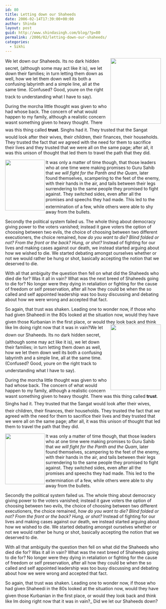 ```yaml
---
id: 80
title: Letting down our Shaheeds
date: 2006-02-14T17:39:00+00:00
author: Shinda
layout: post
guid: http://www.shindasingh.com/blog/?p=80
permalink: /2006/02/letting-down-our-shaheeds/
categories:
  - Sikhi
---
```

[<img width="163" height="212" border="0" align="right" src="http://www.shindasingh.com/blog/uploaded_images/sodhi1-775139.jpg" />](http://www.shindasingh.com/blog/uploaded_images/sodhi1-778378.jpg)We let down our Shaheeds. Its no dark hidden secret, (although some may act like it is), we let down their families; in turn letting them down as well, how we let them down well its both a confusing labyrinth and a simple line, all at the same time. (Confused? Good, youre on the right track to understanding what I have to say).

During the morcha little thought was given to who had whose back. The concern of what would happen to my family, although a realistic concern wasnt something given to heavy thought. There was this thing called **trust**. Singhs had it. They trusted that the Sangat would look after their wives, their children, their finances, their households. They trusted the fact that _we_ agreed with the need for them to sacrifice their lives and they trusted that we were all on the same page; after all, it was this unison of thought that led them to travel the path that they did.

[<img width="128" height="164" border="0" align="left" src="http://www.shindasingh.com/blog/uploaded_images/amrik-718811.jpg" />](http://www.shindasingh.com/blog/uploaded_images/amrik-721335.jpg)It was only a matter of time though, that those leaders who at one time were making promises to Guru Sahib that _we will fight for the Panth and the Quam_, later found themselves, scampering to the feet of the enemy, with their hands in the air, and tails between their legs surrendering to the same people they promised to fight against. They switched sides, even after all the promises and speechs they had made. This led to the extermination of a few, while others were able to shy away from the bullets.

Secondly the political system failed us. The whole thing about democracy giving power to the voters vanished; instead it gave voters the option of choosing between two evils, the choice of choosing between two different executioners, the choice remained, _how do you want to die? Blind folded or not? From the front or the back? Hung, or shot?_ Instead of fighting for our lives and making cases against our death, we instead started arguing about how we wished to die. We started debating amongst ourselves whether or not we would rather be hung or shot, basically accepting the notion that we deserved to die.

With all that ambiguity the question then fell on what did the Shaheeds who died die for? Was it all in vain? What was the next breed of Shaheeds going to die for? No longer were they dying in retaliation or fighting for the cause of freedom or self preservation, after all how they could be when the so called and self appointed leadership was too busy discussing and debating about how we were wrong and accepted that fact.

So again, that trust was shaken. Leading one to wonder now, if those who had given Shaheedi in the 80s looked at the situation now, would they have given those Kurbanian in the first place, or would they look back and think like Im doing right now that it was in vain?[<img width="163" height="212" border="0" align="right" src="http://www.shindasingh.com/blog/uploaded_images/sodhi1-775139.jpg" />](http://www.shindasingh.com/blog/uploaded_images/sodhi1-778378.jpg)We let down our Shaheeds. Its no dark hidden secret, (although some may act like it is), we let down their families; in turn letting them down as well, how we let them down well its both a confusing labyrinth and a simple line, all at the same time. (Confused? Good, youre on the right track to understanding what I have to say).

During the morcha little thought was given to who had whose back. The concern of what would happen to my family, although a realistic concern wasnt something given to heavy thought. There was this thing called **trust**. Singhs had it. They trusted that the Sangat would look after their wives, their children, their finances, their households. They trusted the fact that _we_ agreed with the need for them to sacrifice their lives and they trusted that we were all on the same page; after all, it was this unison of thought that led them to travel the path that they did.

[<img width="128" height="164" border="0" align="left" src="http://www.shindasingh.com/blog/uploaded_images/amrik-718811.jpg" />](http://www.shindasingh.com/blog/uploaded_images/amrik-721335.jpg)It was only a matter of time though, that those leaders who at one time were making promises to Guru Sahib that _we will fight for the Panth and the Quam_, later found themselves, scampering to the feet of the enemy, with their hands in the air, and tails between their legs surrendering to the same people they promised to fight against. They switched sides, even after all the promises and speechs they had made. This led to the extermination of a few, while others were able to shy away from the bullets.

Secondly the political system failed us. The whole thing about democracy giving power to the voters vanished; instead it gave voters the option of choosing between two evils, the choice of choosing between two different executioners, the choice remained, _how do you want to die? Blind folded or not? From the front or the back? Hung, or shot?_ Instead of fighting for our lives and making cases against our death, we instead started arguing about how we wished to die. We started debating amongst ourselves whether or not we would rather be hung or shot, basically accepting the notion that we deserved to die.

With all that ambiguity the question then fell on what did the Shaheeds who died die for? Was it all in vain? What was the next breed of Shaheeds going to die for? No longer were they dying in retaliation or fighting for the cause of freedom or self preservation, after all how they could be when the so called and self appointed leadership was too busy discussing and debating about how we were wrong and accepted that fact.

So again, that trust was shaken. Leading one to wonder now, if those who had given Shaheedi in the 80s looked at the situation now, would they have given those Kurbanian in the first place, or would they look back and think like Im doing right now that it was in vain?_ Did we let our Shaheeds down?